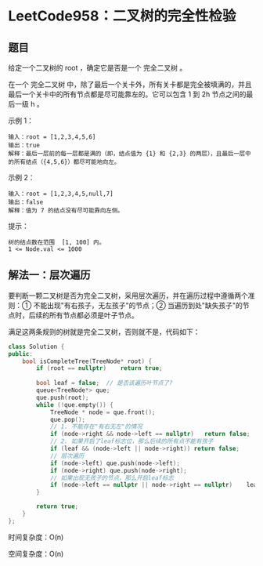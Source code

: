 # LeetCode958：二叉树的完全性检验

## 题目

给定一个二叉树的 root ，确定它是否是一个 完全二叉树 。

在一个 完全二叉树 中，除了最后一个关卡外，所有关卡都是完全被填满的，并且最后一个关卡中的所有节点都是尽可能靠左的。它可以包含 1 到 2h 节点之间的最后一级 h 。

 

示例 1：

```
输入：root = [1,2,3,4,5,6]
输出：true
解释：最后一层前的每一层都是满的（即，结点值为 {1} 和 {2,3} 的两层），且最后一层中的所有结点（{4,5,6}）都尽可能地向左。
```

示例 2：

```
输入：root = [1,2,3,4,5,null,7]
输出：false
解释：值为 7 的结点没有尽可能靠向左侧。
```


提示：

```
树的结点数在范围  [1, 100] 内。
1 <= Node.val <= 1000

```

## 解法一：层次遍历

要判断一颗二叉树是否为完全二叉树，采用层次遍历，并在遍历过程中遵循两个准则：① 不能出现"有右孩子，无左孩子"的节点；② 当遍历到处"缺失孩子"的节点时，后续的所有节点都必须是叶子节点。

满足这两条规则的树就是完全二叉树，否则就不是，代码如下：

```c++
class Solution {
public:
    bool isCompleteTree(TreeNode* root) {
        if (root == nullptr)    return true;
        
        bool leaf = false;  // 是否该遍历叶节点了?
        queue<TreeNode*> que;
        que.push(root);
        while (!que.empty()) {
            TreeNode * node = que.front();
            que.pop();
            // 1. 不能存在"有右无左"的情况
            if (node->right && node->left == nullptr)   return false;
            // 2. 如果开启了leaf标志位，那么后续的所有点不能有孩子
            if (leaf && (node->left || node->right)) return false;
            // 层次遍历
            if (node->left) que.push(node->left);
            if (node->right) que.push(node->right);
            // 如果出现无孩子的节点，那么开启leaf标志
            if (node->left == nullptr || node->right == nullptr)    leaf = true;
        }

        return true;
    }
};
```

时间复杂度：O(n)

空间复杂度：O(n)